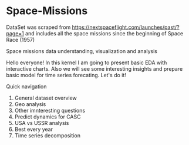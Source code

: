 # Space-Missions
DataSet was scraped from https://nextspaceflight.com/launches/past/?page=1 and includes all the space missions since the beginning of Space Race (1957)

Space missions data understanding, visualization and analysis

Hello everyone!
In this kernel I am going to present basic EDA with interactive charts. Also we will see some interesting insights and prepare basic model for time series forecating. Let's do it!

Quick navigation
1. General dataset overview
2. Geo analysis
3. Other imnteresting questions
4. Predict dynamics for CASC
5. USA vs USSR analysis
6. Best every year
7. Time series decomposition
